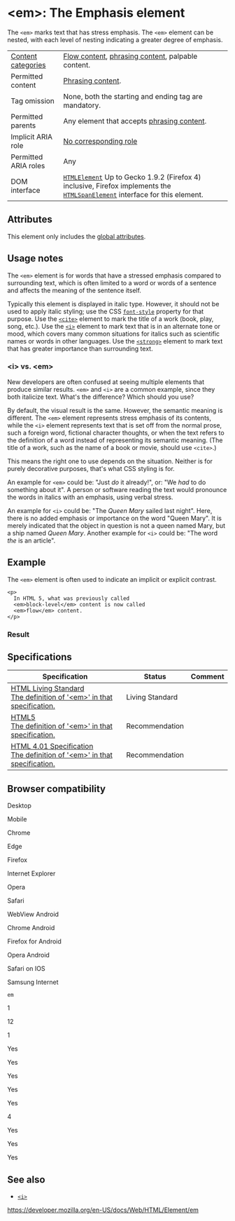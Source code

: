 &lt;em&gt;: The Emphasis element
================================

The `<em>` marks text that has stress emphasis. The `<em>` element can be nested, with each level of nesting indicating a greater degree of emphasis.

<table><tbody><tr class="odd"><td><a href="https://developer.mozilla.org/en-US/docs/Web/Guide/HTML/Content_categories">Content categories</a></td><td><a href="https://developer.mozilla.org/en-US/docs/Web/Guide/HTML/Content_categories#flow_content">Flow content</a>, <a href="https://developer.mozilla.org/en-US/docs/Web/Guide/HTML/Content_categories#phrasing_content">phrasing content</a>, palpable content.</td></tr><tr class="even"><td>Permitted content</td><td><a href="https://developer.mozilla.org/en-US/docs/Web/Guide/HTML/Content_categories#phrasing_content">Phrasing content</a>.</td></tr><tr class="odd"><td>Tag omission</td><td>None, both the starting and ending tag are mandatory.</td></tr><tr class="even"><td>Permitted parents</td><td>Any element that accepts <a href="https://developer.mozilla.org/en-US/docs/Web/Guide/HTML/Content_categories#phrasing_content">phrasing content</a>.</td></tr><tr class="odd"><td>Implicit ARIA role</td><td><a href="https://www.w3.org/TR/html-aria/#dfn-no-corresponding-role">No corresponding role</a></td></tr><tr class="even"><td>Permitted ARIA roles</td><td>Any</td></tr><tr class="odd"><td>DOM interface</td><td><a href="https://developer.mozilla.org/en-US/docs/Web/API/HTMLElement"><code>HTMLElement</code></a> Up to Gecko 1.9.2 (Firefox 4) inclusive, Firefox implements the <a href="https://developer.mozilla.org/en-US/docs/Web/API/HTMLSpanElement"><code>HTMLSpanElement</code></a> interface for this element.</td></tr></tbody></table>

Attributes
----------

This element only includes the [global attributes](../global_attributes).

Usage notes
-----------

The `<em>` element is for words that have a stressed emphasis compared to surrounding text, which is often limited to a word or words of a sentence and affects the meaning of the sentence itself.

Typically this element is displayed in italic type. However, it should not be used to apply italic styling; use the CSS [`font-style`](https://developer.mozilla.org/en-US/docs/Web/CSS/font-style) property for that purpose. Use the [`<cite>`](cite) element to mark the title of a work (book, play, song, etc.). Use the [`<i>`](i) element to mark text that is in an alternate tone or mood, which covers many common situations for italics such as scientific names or words in other languages. Use the [`<strong>`](strong) element to mark text that has greater importance than surrounding text.

### &lt;i&gt; vs. &lt;em&gt;

New developers are often confused at seeing multiple elements that produce similar results. `<em>` and `<i>` are a common example, since they both italicize text. What's the difference? Which should you use?

By default, the visual result is the same. However, the semantic meaning is different. The `<em>` element represents stress emphasis of its contents, while the `<i>` element represents text that is set off from the normal prose, such a foreign word, fictional character thoughts, or when the text refers to the definition of a word instead of representing its semantic meaning. (The title of a work, such as the name of a book or movie, should use `<cite>`.)

This means the right one to use depends on the situation. Neither is for purely decorative purposes, that's what CSS styling is for.

An example for `<em>` could be: "Just *do* it already!", or: "We *had* to do something about it". A person or software reading the text would pronounce the words in italics with an emphasis, using verbal stress.

An example for `<i>` could be: "The *Queen Mary* sailed last night". Here, there is no added emphasis or importance on the word "Queen Mary". It is merely indicated that the object in question is not a queen named Mary, but a ship named *Queen Mary*. Another example for `<i>` could be: "The word *the* is an article".

Example
-------

The `<em>` element is often used to indicate an implicit or explicit contrast.

    <p>
      In HTML 5, what was previously called
      <em>block-level</em> content is now called
      <em>flow</em> content.
    </p>

### Result

Specifications
--------------

<table><thead><tr class="header"><th>Specification</th><th>Status</th><th>Comment</th></tr></thead><tbody><tr class="odd"><td><a href="https://html.spec.whatwg.org/multipage/text-level-semantics.html#the-em-element">HTML Living Standard<br />
<span class="small">The definition of '&lt;em&gt;' in that specification.</span></a></td><td><span class="spec-living">Living Standard</span></td><td></td></tr><tr class="even"><td><a href="https://www.w3.org/TR/html52/textlevel-semantics.html#the-em-element">HTML5<br />
<span class="small">The definition of '&lt;em&gt;' in that specification.</span></a></td><td><span class="spec-rec">Recommendation</span></td><td></td></tr><tr class="odd"><td><a href="https://www.w3.org/TR/html401/struct/text.html#h-9.2.1">HTML 4.01 Specification<br />
<span class="small">The definition of '&lt;em&gt;' in that specification.</span></a></td><td><span class="spec-rec">Recommendation</span></td><td></td></tr></tbody></table>

Browser compatibility
---------------------

Desktop

Mobile

Chrome

Edge

Firefox

Internet Explorer

Opera

Safari

WebView Android

Chrome Android

Firefox for Android

Opera Android

Safari on IOS

Samsung Internet

`em`

1

12

1

Yes

Yes

Yes

Yes

Yes

4

Yes

Yes

Yes

See also
--------

-   [`<i>`](i)

<a href="https://developer.mozilla.org/en-US/docs/Web/HTML/Element/em" class="_attribution-link">https://developer.mozilla.org/en-US/docs/Web/HTML/Element/em</a>
